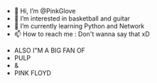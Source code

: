 - 👋 Hi, I’m @PinkGlove
- 👀 I’m interested in basketball and guitar
- 🌱 I’m currently learning Python and Network
- 📫 How to reach me : Don't wanna say that xD

<!---
PinkGlove/PinkGlove is a ✨ special ✨ repository because its `README.md` (this file) appears on your GitHub profile.
You can click the Preview link to take a look at your changes.
--->

- ALSO I"M A BIG FAN OF
- PULP
- &
- PINK FLOYD
